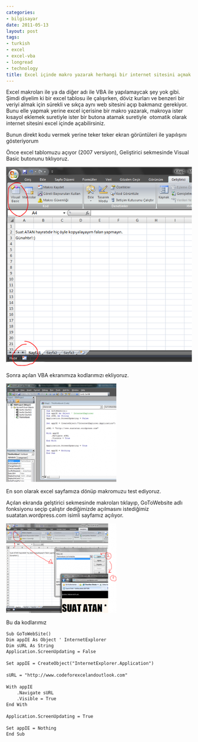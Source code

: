 ```yaml
---
categories:
- bilgisayar
date: 2011-05-13
layout: post
tags:
- turkish
- excel
- excel-vba
- longread
- technology
title: Excel içinde makro yazarak herhangi bir internet sitesini açmak
---
```


Excel makroları ile ya da diğer adı ile VBA ile yapılamaycak şey yok gibi. Şimdi diyelim ki bir excel tablosu ile çalışırken, döviz kurları ve benzeri bir veriyi almak için sürekli ve sıkça aynı web sitesini açıp bakmanız gerekiyor. Bunu elle yapmak yerine excel içerisine bir makro yazarak, makroya ister kısayol eklemek suretiyle ister bir butona atamak suretiyle  otomatik olarak internet sitesini excel içinde açabilirsiniz.

Bunun direkt kodu vermek yerine teker teker ekran görüntüleri ile yapılışını gösteriyorum

Önce excel tablomuzu açıyor (2007 versiyon), Geliştirici sekmesinde Visual Basic butonunu tıklıyoruz.

[![](/images/excel_vba.png "excel_vba")](http://suatatan.wordpress.com/wp-content/uploads/2011/05/excel_vba.png)

Sonra açılan VBA ekranımıza kodlarımızı ekliyoruz.

[![](/images/excal_vba2.png "excal_vba2")](http://suatatan.wordpress.com/wp-content/uploads/2011/05/excal_vba2.png)

En son olarak excel sayfamıza dönüp makromuzu test ediyoruz.

Açılan ekranda gelştirici sekmesinde makroları tıklayıp, GoToWebsite adlı fonksiyonu seçip çalıştır dediğimizde açılmasını istediğimiz suatatan.wordpress.com isimli sayfamız açılıyor.

[![](/images/excal_vba3.png "excal_vba3")](http://suatatan.wordpress.com/wp-content/uploads/2011/05/excal_vba3.png)

Bu da kodlarımız

```
Sub GoToWebSite()
Dim appIE As Object ' InternetExplorer
Dim sURL As String
Application.ScreenUpdating = False

Set appIE = CreateObject("InternetExplorer.Application")

sURL = "http://www.codeforexcelandoutlook.com"

With appIE
    .Navigate sURL
    .Visible = True
End With

Application.ScreenUpdating = True

Set appIE = Nothing
End Sub
```
